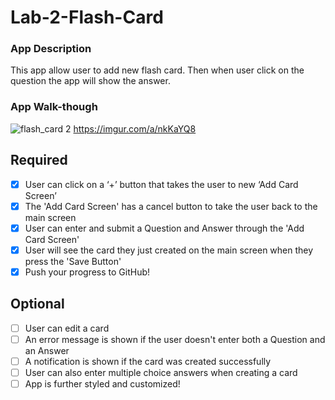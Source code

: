 # Lab-2-Flash-Card

### App Description
This app allow user to add new flash card. Then when user click on the question the app will show the answer.

### App Walk-though
![flash_card 2](https://user-images.githubusercontent.com/97929111/159096242-f5dae02a-de5f-4c45-8b5b-3c5e06bda318.gif)
https://imgur.com/a/nkKaYQ8
## Required
- [x] User can click on a ‘+’ button that takes the user to new ‘Add Card Screen’
- [x] The 'Add Card Screen' has a cancel button to take the user back to the main screen
- [x] User can enter and submit a Question and Answer through the 'Add Card Screen'
- [x] User will see the card they just created on the main screen when they press the 'Save Button'
- [x] Push your progress to GitHub!

## Optional
- [ ] User can edit a card
- [ ] An error message is shown if the user doesn't enter both a Question and an Answer
- [ ] A notification is shown if the card was created successfully
- [ ] User can also enter multiple choice answers when creating a card
- [ ] App is further styled and customized!
